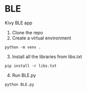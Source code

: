 # BLE
Kivy BLE app

1. Clone the repo
2. Create a virtual environment
```
python -m venv .
```
3. Install all the libraries from libs.txt
```
pip install -r libs.txt
```
4. Run BLE.py
```
python BLE.py
```
